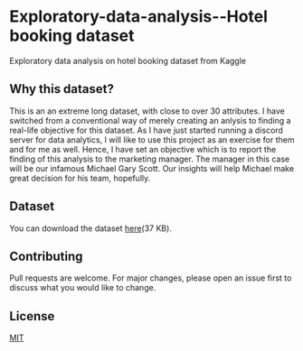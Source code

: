 # Exploratory-data-analysis--Hotel booking dataset
Exploratory data analysis on hotel booking dataset from Kaggle 
## Why this dataset?
This is an an extreme long dataset, with close to over 30 attributes. I have switched from a conventional way of merely creating an anlysis to finding a real-life objective for this dataset. As I have just started running a discord server for data analytics, I will like to use this project as an exercise for them and for me as well. Hence, I have set an objective which is to report the finding of this analysis to the marketing manager. The manager in this case will be our infamous Michael Gary Scott. Our insights will help Michael make great decision for his team, hopefully. 

## Dataset
You can download the dataset [here](https://www.kaggle.com/aljarah/xAPI-Edu-Data/download)(37 KB).

## Contributing 
Pull requests are welcome. For major changes, please open an issue first to discuss what you would like to change.

## License
[MIT](https://choosealicense.com/licenses/mit/)
